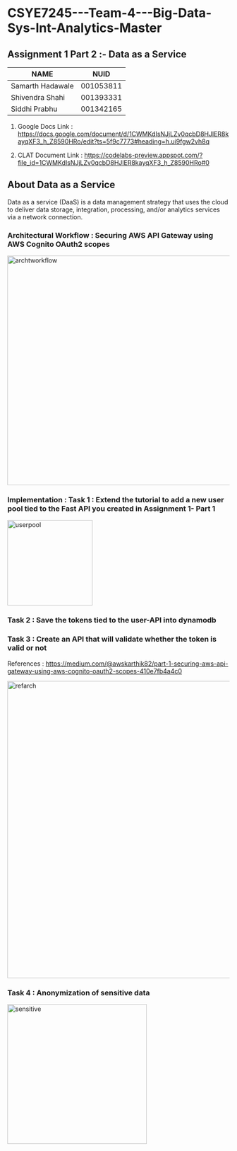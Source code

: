 # CSYE7245---Team-4---Big-Data-Sys-Int-Analytics-Master

## Assignment 1 Part 2 :- Data as a Service 

| NAME              |     NUID        |
|------------------ |-----------------|
| Samarth Hadawale  |   001053811     |
| Shivendra Shahi   |   001393331     |
| Siddhi Prabhu     |   001342165     |


1. Google Docs Link : https://docs.google.com/document/d/1CWMKdIsNJjLZv0qcbD8HJlER8kayqXF3_h_Z8590HRo/edit?ts=5f9c7773#heading=h.ui9fgw2vh8q

2. CLAT Document Link : https://codelabs-preview.appspot.com/?file_id=1CWMKdIsNJjLZv0qcbD8HJlER8kayqXF3_h_Z8590HRo#0

## About Data as a Service

Data as a service (DaaS) is a data management strategy that uses the cloud to deliver data storage, integration, processing, and/or analytics services via a network connection.

### Architectural Workflow : Securing AWS API Gateway using AWS Cognito OAuth2 scopes

<img width="519" alt="archtworkflow" src="https://user-images.githubusercontent.com/57429405/104873283-2f286700-591e-11eb-826e-4059c9d633dc.PNG">

### Implementation : Task 1 : Extend the tutorial to add a new user pool tied to the Fast API you created in Assignment 1- Part 1

<img width="193" alt="userpool" src="https://user-images.githubusercontent.com/57429405/104872919-2edb9c00-591d-11eb-8db5-2eeaf177d12f.PNG">

### Task 2 : Save the tokens tied to the user-API into dynamodb

### Task 3 : Create an API that will validate whether the token is valid or not

References : https://medium.com/@awskarthik82/part-1-securing-aws-api-gateway-using-aws-cognito-oauth2-scopes-410e7fb4a4c0

<img width="672" alt="refarch" src="https://user-images.githubusercontent.com/57429405/104873067-a27da900-591d-11eb-9d77-305e91030e9d.PNG">

### Task 4 : Anonymization of sensitive data

<img width="316" alt="sensitive" src="https://user-images.githubusercontent.com/57429405/104873124-c6d98580-591d-11eb-9999-29298ecc0051.PNG">

